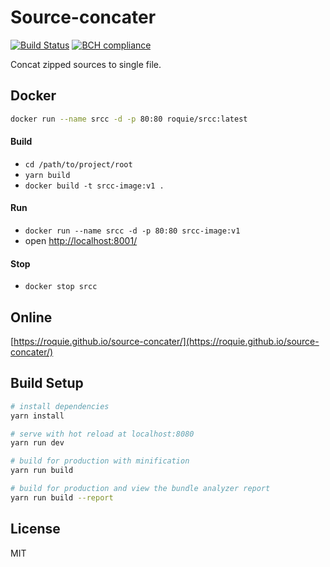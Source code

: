 # Source-concater

[![Build Status](https://travis-ci.org/roquie/source-concater.svg?branch=master)](https://travis-ci.org/roquie/source-concater)
[![BCH compliance](https://bettercodehub.com/edge/badge/roquie/source-concater?branch=master)](https://bettercodehub.com/)

Concat zipped sources to single file.

## Docker

```bash
docker run --name srcc -d -p 80:80 roquie/srcc:latest
```

#### Build

* `cd /path/to/project/root`
* `yarn build`
* `docker build -t srcc-image:v1 .`

#### Run

* `docker run --name srcc -d -p 80:80 srcc-image:v1`
* open [http://localhost:8001/](http://localhost:8001/)

#### Stop

* `docker stop srcc`

## Online

[https://roquie.github.io/source-concater/](https://roquie.github.io/source-concater/)

## Build Setup

``` bash
# install dependencies
yarn install

# serve with hot reload at localhost:8080
yarn run dev

# build for production with minification
yarn run build

# build for production and view the bundle analyzer report
yarn run build --report
```

## License

MIT
